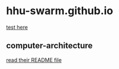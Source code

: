 # hhu-swarm.github.io

[test here](test/README.md)

## computer-architecture
[read their README file](computer-architecture/README.md)